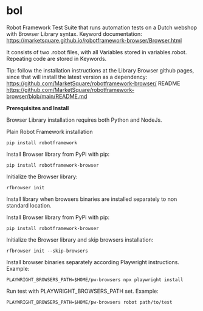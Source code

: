 # bol
Robot Framework Test Suite that runs automation tests on a Dutch webshop with Browser Library syntax.
Keyword documentation: https://marketsquare.github.io/robotframework-browser/Browser.html

It consists of two .robot files, with all Variables stored in variables.robot. Repeating code are stored in Keywords.

Tip: follow the installation instructions at the Library Browser github pages, since that will install the latest version as a dependency: https://github.com/MarketSquare/robotframework-browser/
README https://github.com/MarketSquare/robotframework-browser/blob/main/README.md


**Prerequisites and Install**

Browser Library installation requires both Python and NodeJs.

Plain Robot Framework installation

``` 
pip install robotframework
``` 

Install Browser library from PyPi with pip:

``` 
pip install robotframework-browser
```

Initialize the Browser library:

``` 
rfbrowser init
```

Install library when browsers binaries are installed separately to non standard location.

Install Browser library from PyPi with pip:

``` 
pip install robotframework-browser
```

Initialize the Browser library and skip browsers installation:

```
rfbrowser init --skip-browsers
```

Install browser binaries separately according Playwright instructions. Example:

``` 
PLAYWRIGHT_BROWSERS_PATH=$HOME/pw-browsers npx playwright install
```

Run test with PLAYWRIGHT_BROWSERS_PATH set. Example:

```
PLAYWRIGHT_BROWSERS_PATH=$HOME/pw-browsers robot path/to/test
```
